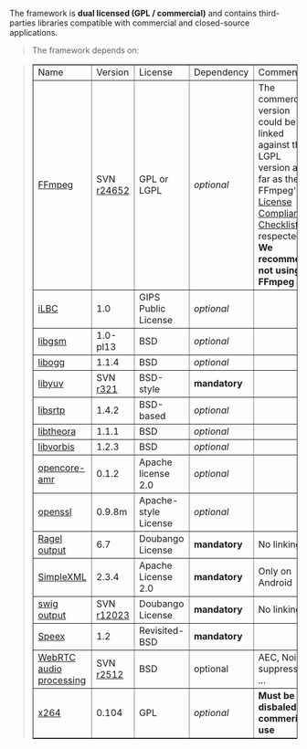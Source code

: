 <p>
The framework is <b>dual licensed (GPL / commercial)</b> and contains third-parties libraries compatible with commercial and closed-source applications.<br />
<blockquote>The framework depends on:</p></blockquote>

> <table border='1' cellspacing='0'>
<blockquote><tr>
<blockquote><td>Name</td>
<td>Version</td>
<td>License</td>
<td>Dependency</td>
<td>Comments</td>
</blockquote></tr>
<tr>
<blockquote><td><a href='http://www.ffmpeg.org/'>FFmpeg</a></td>
<td>SVN <a href='https://code.google.com/p/doubango/source/detail?r=24652'>r24652</a></td>
<td>GPL or LGPL</td>
<td><i>optional</i></td>
<td>The commercial version could be linked against the LGPL version as far as the FFmpeg's <a href='http://ffmpeg.org/legal.html'>License Compliance Checklist</a> is respected. <br /><b>We recommend not using FFmpeg</b></td>
</blockquote></tr>
<tr>
<blockquote><td><a href='http://www.ilbcfreeware.org/'>iLBC</a></td>
<td>1.0</td>
<td>GIPS Public License</td>
<td><i>optional</i></td>
<td></td>
</blockquote></tr>
<tr>
<blockquote><td><a href='https://launchpad.net/libgsm'>libgsm</a></td>
<td>1.0-pl13</td>
<td>BSD</td>
<td><i>optional</i></td>
<td></td>
</blockquote></tr>
<tr>
<blockquote><td><a href='http://downloads.xiph.org/releases/ogg/libogg-1.1.4.tar.gz'>libogg</a></td>
<td>1.1.4</td>
<td>BSD</td>
<td><i>optional</i></td>
<td></td>
</blockquote></tr>
<tr>
<blockquote><td><a href='http://code.google.com/p/libyuv/'>libyuv</a></td>
<td>SVN <a href='https://code.google.com/p/doubango/source/detail?r=321'>r321</a></td>
<td>BSD-style</td>
<td><b>mandatory</b></td>
<td></td>
</blockquote></tr>
<tr>
<blockquote><td><a href='http://srtp.sourceforge.net/srtp.html'>libsrtp</a></td>
<td>1.4.2</td>
<td>BSD-based</td>
<td><i>optional</i></td>
<td></td>
</blockquote></tr>
<tr>
<blockquote><td><a href='http://www.theora.org/'>libtheora</a></td>
<td>1.1.1</td>
<td>BSD</td>
<td><i>optional</i></td>
<td></td>
</blockquote></tr>
<tr>
<blockquote><td><a href='http://downloads.xiph.org/releases/vorbis/libvorbis-1.2.3.tar.gz'>libvorbis</a></td>
<td>1.2.3</td>
<td>BSD</td>
<td><i>optional</i></td>
<td></td>
</blockquote></tr>
<tr>
<blockquote><td><a href='https://sourceforge.net/projects/opencore-amr/'>opencore-amr</a></td>
<td>0.1.2</td>
<td>Apache license 2.0</td>
<td><i>optional</i></td>
<td></td>
</blockquote></tr>
<tr>
<blockquote><td><a href='http://www.openssl.org/'>openssl</a></td>
<td>0.9.8m</td>
<td>Apache-style License</td>
<td><i>optional</i></td>
<td></td>
</blockquote></tr>
<tr>
<blockquote><td><a href='http://www.complang.org/ragel/'>Ragel output</a></td>
<td>6.7</td>
<td>Doubango License</td>
<td><b>mandatory</b></td>
<td>No linking</td>
</blockquote></tr>
<tr>
<blockquote><td><a href='http://simple.sourceforge.net/'>SimpleXML</a></td>
<td>2.3.4</td>
<td>Apache License 2.0</td>
<td><b>mandatory</b></td>
<td>Only on Android</td>
</blockquote></tr>
<tr>
<blockquote><td><a href='http://www.swig.org/'>swig output</a></td>
<td>SVN <a href='https://code.google.com/p/doubango/source/detail?r=12023'>r12023</a></td>
<td>Doubango License</td>
<td><b>mandatory</b></td>
<td>No linking</td>
</blockquote></tr>
<tr>
<blockquote><td><a href='http://www.speex.org/'>Speex</a></td>
<td>1.2</td>
<td>Revisited-BSD</td>
<td><b>mandatory</b></td>
<td></td>
</blockquote></tr>
<tr>
<blockquote><td><a href='http://www.webrtc.org/'>WebRTC audio processing</a></td>
<td>SVN <a href='https://code.google.com/p/doubango/source/detail?r=2512'>r2512</a></td>
<td>BSD</td>
<td>optional</td>
<td>AEC, Noise suppression ...</td>
</blockquote></tr>
<tr>
<blockquote><td><a href='http://www.videolan.org/developers/x264.html'>x264</a></td>
<td>0.104</td>
<td>GPL</td>
<td><i>optional</i></td>
<td><b>Must be disbaled for commerical use</b></td>
</blockquote></tr>
</blockquote><blockquote></table>